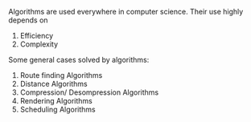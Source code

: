 Algorithms are used everywhere in computer science. Their use highly depends on
1. Efficiency
2. Complexity

Some general cases solved by algorithms:

1. Route finding Algorithms
2. Distance Algorithms
3. Compression/ Desompression Algorithms
4. Rendering Algorithms
5. Scheduling Algorithms